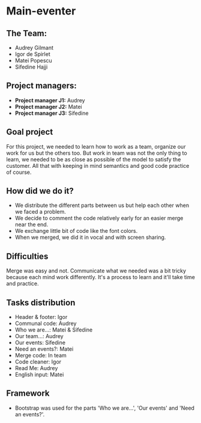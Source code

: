 # **Main-eventer**

## The Team: 
* Audrey Gilmant
* Igor de Spirlet
* Matei Popescu
* Sifedine Hajji

## Project managers:
* **Project manager J1:** Audrey
* **Project manager J2:** Matei
* **Project manager J3:** Sifedine

## Goal project
For this project, we needed to learn how to work as a team, organize our work for us but the others too. But work in team was not the only thing to learn, we needed to be as close as possible of the model to satisfy the customer. All that with keeping in mind semantics and good code practice of course.

## How did we do it?
* We distribute the different parts between us but help each other when we faced a problem.
* We decide to comment the code relatively early for an easier merge near the end.
* We exchange little bit of code like the font colors.
* When we merged, we did it in vocal and with screen sharing.

## Difficulties

Merge was easy and not. Communicate what we needed was a bit tricky because each mind work differently. It's a process to learn and it'll take time and practice.

## Tasks distribution
* Header & footer: Igor
* Communal code: Audrey
* Who we are...: Matei & Sifedine
* Our team...: Audrey
* Our events: Sifedine
* Need an events?: Matei
* Merge code: In team
* Code cleaner: Igor
* Read Me: Audrey
* English input: Matei

## Framework
* Bootstrap was used for the parts 'Who we are...', 'Our events' and 'Need an events?'.